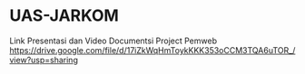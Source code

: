 # UAS-JARKOM
Link Presentasi dan Video Documentsi Project Pemweb
https://drive.google.com/file/d/17iZkWqHmToykKKK353oCCM3TQA6uTOR_/view?usp=sharing
